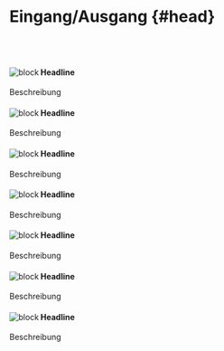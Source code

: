 # Eingang/Ausgang {#head}

<div class="description"></div>
<div class="line">
    <br>
    <br>
</div>

<div class="container">
    <div class="row">
        <div class="col-md">
            <img src="../../pictures/blocks/io/io-0.png" alt="block" align="left">
        </div>
        <div class="col-md">
            <h4>Headline</h4>
            Beschreibung
        </div>
    </div>
</div>

<div class="line"></div>

<div class="container">
    <div class="row">
        <div class="col-md">
            <img src="../../pictures/blocks/io/io-1.png" alt="block" align="left">
        </div>
        <div class="col-md">
            <h4>Headline</h4>
            Beschreibung
        </div>
    </div>
</div>

<div class="line"></div>

<div class="container">
    <div class="row">
        <div class="col-md">
            <img src="../../pictures/blocks/io/io-2.png" alt="block" align="left">
        </div>
        <div class="col-md">
            <h4>Headline</h4>
            Beschreibung
        </div>
    </div>
</div>

<div class="line"></div>

<div class="container">
    <div class="row">
        <div class="col-md">
            <img src="../../pictures/blocks/io/io-3.png" alt="block" align="left">
        </div>
        <div class="col-md">
            <h4>Headline</h4>
            Beschreibung
        </div>
    </div>
</div>

<div class="line"></div>

<div class="container">
    <div class="row">
        <div class="col-md">
            <img src="../../pictures/blocks/io/io-4.png" alt="block" align="left">
        </div>
        <div class="col-md">
            <h4>Headline</h4>
            Beschreibung
        </div>
    </div>
</div>

<div class="line"></div>

<div class="container">
    <div class="row">
        <div class="col-md">
            <img src="../../pictures/blocks/io/io-5.png" alt="block" align="left">
        </div>
        <div class="col-md">
            <h4>Headline</h4>
            Beschreibung
        </div>
    </div>
</div>

<div class="line"></div>

<div class="container">
    <div class="row">
        <div class="col-md">
            <img src="../../pictures/blocks/io/io-6.png" alt="block" align="left">
        </div>
        <div class="col-md">
            <h4>Headline</h4>
            Beschreibung
        </div>
    </div>
</div>

<div class="line"></div>
